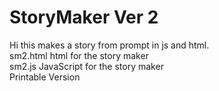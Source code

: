 # StoryMaker Ver 2
Hi this makes a story from prompt in js and html. <br>
sm2.html html for the story maker <br>
sm2.js JavaScript for the story maker <br>
Printable Version
